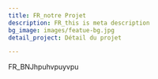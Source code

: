 ```yaml
---
title: FR_notre Projet
description: FR_this is meta description
bg_image: images/featue-bg.jpg
detail_project: Détail du projet

---
```

FR_BNJhpuhvpuyvpu